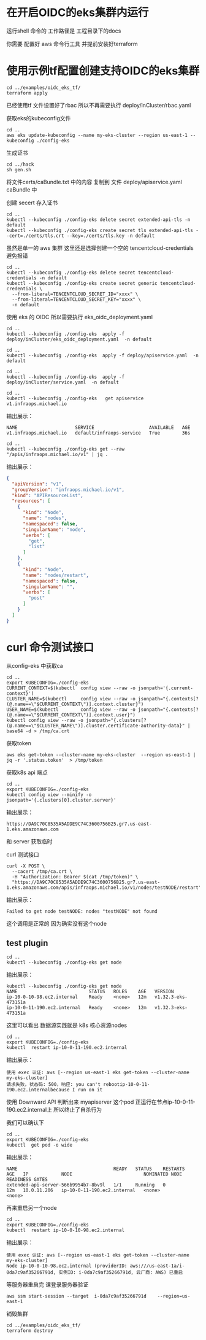 # 在开启OIDC的eks集群内运行

运行shell 命令的 工作路径是 工程目录下的docs

你需要 配置好 aws 命令行工具 并提前安装好terraform 


# 使用示例tf配置创建支持OIDC的eks集群

```shell
cd ../examples/oidc_eks_tf/
terraform apply
```

已经使用tf 文件设置好了rbac 所以不再需要执行 deploy/inCluster/rbac.yaml


获取eks的kubeconfig文件

```shell
cd ..
aws eks update-kubeconfig --name my-eks-cluster --region us-east-1 --kubeconfig ./config-eks
```


生成证书

```shell
cd ../hack
sh gen.sh
```


将文件certs/caBundle.txt 中的内容  复制到 文件 deploy/apiservice.yaml  caBundle 中




创建 secert 存入证书

```shell
cd ..
kubectl --kubeconfig ./config-eks delete secret extended-api-tls -n default
kubectl --kubeconfig ./config-eks create secret tls extended-api-tls --cert=./certs/tls.crt --key=./certs/tls.key -n default
```



虽然是单一的 aws 集群 这里还是选择创建一个空的 tencentcloud-credentials 避免报错

```shell
cd ..
kubectl --kubeconfig ./config-eks delete secret tencentcloud-credentials -n default
kubectl --kubeconfig ./config-eks create secret generic tencentcloud-credentials \
  --from-literal=TENCENTCLOUD_SECRET_ID="xxxx" \
  --from-literal=TENCENTCLOUD_SECRET_KEY="xxxx" \
  -n default
```


使用 eks 的 OIDC  所以需要执行 eks_oidc_deployment.yaml

```shell
cd ..
kubectl --kubeconfig ./config-eks  apply -f deploy/inCluster/eks_oidc_deployment.yaml  -n default
```


```shell
cd ..
kubectl --kubeconfig ./config-eks  apply -f deploy/apiservice.yaml  -n default
```

```shell
cd ..
kubectl --kubeconfig ./config-eks  apply -f deploy/inCluster/service.yaml  -n default
```



```shell
cd ..
kubectl --kubeconfig ./config-eks   get apiservice v1.infraops.michael.io
```

输出展示：

```text
NAME                     SERVICE                    AVAILABLE   AGE
v1.infraops.michael.io   default/infraops-service   True        36s
```





```shell
cd ..
kubectl --kubeconfig ./config-eks get --raw   "/apis/infraops.michael.io/v1" | jq .
```

输出展示：

```json
{
  "apiVersion": "v1",
  "groupVersion": "infraops.michael.io/v1",
  "kind": "APIResourceList",
  "resources": [
    {
      "kind": "Node",
      "name": "nodes",
      "namespaced": false,
      "singularName": "node",
      "verbs": [
        "get",
        "list"
      ]
    },
    {
      "kind": "Node",
      "name": "nodes/restart",
      "namespaced": false,
      "singularName": "",
      "verbs": [
        "post"
      ]
    }
  ]
}
```




# curl 命令测试接口

从config-eks 中获取ca

```shell
cd ..
export KUBECONFIG=./config-eks
CURRENT_CONTEXT=$(kubectl  config view --raw -o jsonpath='{.current-context}')
CLUSTER_NAME=$(kubectl     config view --raw -o jsonpath="{.contexts[?(@.name==\"$CURRENT_CONTEXT\")].context.cluster}")
USER_NAME=$(kubectl        config view --raw -o jsonpath="{.contexts[?(@.name==\"$CURRENT_CONTEXT\")].context.user}")
kubectl config view --raw -o jsonpath="{.clusters[?(@.name==\"$CLUSTER_NAME\")].cluster.certificate-authority-data}" | base64 -d > /tmp/ca.crt
```

获取token

```shell
aws eks get-token --cluster-name my-eks-cluster  --region us-east-1 | jq -r '.status.token'  > /tmp/token
```

获取k8s api 端点

```shell
cd ..
export KUBECONFIG=./config-eks
kubectl config view --minify -o jsonpath='{.clusters[0].cluster.server}'
```

输出展示：

```shell
https://DA9C70C8535A5ADDE9C74C3600756B25.gr7.us-east-1.eks.amazonaws.com
```

和  server
获取临时 

curl 测试接口

```shell
curl -X POST \
  --cacert /tmp/ca.crt \
  -H "Authorization: Bearer $(cat /tmp/token)" \
  "https://DA9C70C8535A5ADDE9C74C3600756B25.gr7.us-east-1.eks.amazonaws.com/apis/infraops.michael.io/v1/nodes/testNODE/restart"
```

输出展示：

```text
Failed to get node testNODE: nodes "testNODE" not found
```
这个调用是正常的 因为确实没有这个node 


## test plugin


```shell
cd ..
kubectl --kubeconfig ./config-eks get node
```

输出展示：

```text
kubectl --kubeconfig ./config-eks get node
NAME                          STATUS   ROLES    AGE   VERSION
ip-10-0-10-98.ec2.internal    Ready    <none>   12m   v1.32.3-eks-473151a
ip-10-0-11-190.ec2.internal   Ready    <none>   12m   v1.32.3-eks-473151a
```

这里可以看出 数据源实践就是 k8s 核心资源nodes 


```shell
cd ..
export KUBECONFIG=./config-eks
kubectl  restart ip-10-0-11-190.ec2.internal
```

输出展示：

```text
使用 exec 认证: aws [--region us-east-1 eks get-token --cluster-name my-eks-cluster]
请求失败，状态码: 500，响应: you can't rebootip-10-0-11-190.ec2.internalbecause I run on it
```

使用 Downward API 判断出来 myapiserver 这个pod 正运行在节点ip-10-0-11-190.ec2.internal上 所以终止了自杀行为

我们可以确认下

```shell
cd ..
export KUBECONFIG=./config-eks
kubectl  get pod -o wide
```

输出展示：

```text
NAME                                   READY   STATUS    RESTARTS   AGE   IP            NODE                          NOMINATED NODE   READINESS GATES
extended-api-server-566b9954b7-8bv9l   1/1     Running   0          12m   10.0.11.206   ip-10-0-11-190.ec2.internal   <none>           <none>
```

再来重启另一个node

```shell
cd ..
export KUBECONFIG=./config-eks
kubectl  restart ip-10-0-10-98.ec2.internal
```

输出展示：

```text
使用 exec 认证: aws [--region us-east-1 eks get-token --cluster-name my-eks-cluster]
Node ip-10-0-10-98.ec2.internal (providerID: aws:///us-east-1a/i-0da7c9af35266791d, 实例ID: i-0da7c9af35266791d, 云厂商: AWS) 已重启
```

等服务器重启完 课登录服务器验证

```shell
aws ssm start-session --target  i-0da7c9af35266791d    --region=us-east-1 
```


销毁集群

```shell
cd ../examples/oidc_eks_tf/
terraform destroy
```